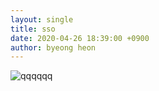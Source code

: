 ```yaml
---
layout: single
title: sso
date: 2020-04-26 18:39:00 +0900
author: byeong heon
---
```


![qqqqqq](https://user-images.githubusercontent.com/62762126/80304074-dee90200-87ee-11ea-8e79-9a85464bc0c1.png)